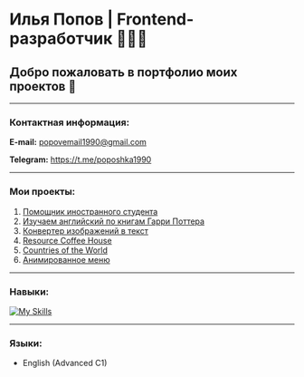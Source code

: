 # Илья Попов | Frontend-разработчик 👨‍💻🌐
## Добро пожаловать в портфолио моих проектов 👋

***

### Контактная информация:
**E-mail:** popovemail1990@gmail.com

**Telegram:** https://t.me/poposhka1990

***

### Мои проекты:
1. [Помощник иностранного студента](https://poposhka1990.github.io/international-student-assistant-js/)
2. [Изучаем английский по книгам Гарри Поттера](https://harrypotter-english.netlify.app/)
3. [Конвертер изображений в текст](https://poposhka1990.github.io/scan-to-text-converter/)
4. [Resource Coffee House](https://rolling-scopes-school.github.io/poposhka1990-JSFE2023Q4/)
5. [Countries of the World](https://poposhka1990.github.io/4p22-final-project-ilya-popov/)
6. [Анимированное меню](https://poposhka1990.github.io/animated-navbar/)

***

### Навыки:
[![My Skills](https://skillicons.dev/icons?i=html,css,javascript,react,figma,git)](https://skillicons.dev)

***

### Языки:
* English (Advanced C1)

